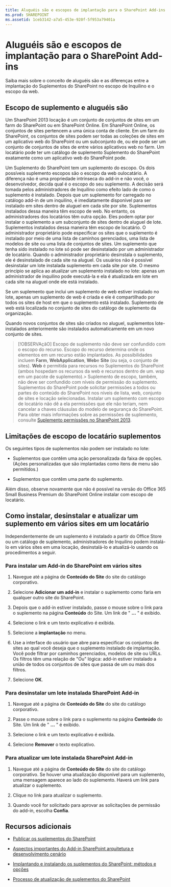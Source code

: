 ```yaml
---
title: Aluguéis são e escopos de implantação para o SharePoint Add-ins
ms.prod: SHAREPOINT
ms.assetid: 1ceb3142-a7a5-453e-920f-5f953a79401a
---
```



# Aluguéis são e escopos de implantação para o SharePoint Add-ins
Saiba mais sobre o conceito de aluguéis são e as diferenças entre a implantação do Suplementos do SharePoint no escopo de Inquilino e o escopo da web.
## Escopo de suplemento e aluguéis são
<a name="AppScope"> </a>

Um SharePoint 2013 locação é um conjunto de conjuntos de sites em um farm do SharePoint ou em SharePoint Online. Em SharePoint Online, os conjuntos de sites pertencem a uma única conta de cliente. Em um farm do SharePoint, os conjuntos de sites podem ser todas as coleções de sites em um aplicativo web do SharePoint ou um subconjunto de, ou ele pode ser um conjunto de conjuntos de sites de entre vários aplicativos web no farm. Um locatário pode ter um catálogo de suplemento Suplemento do SharePoint exatamente como um aplicativo web do SharePoint pode.
  
    
    
Um Suplemento do SharePoint tem um suplemento do escopo. Os dois possíveis suplemento escopos são o escopo da web oulocatário. A diferença não é uma propriedade intrínseca do add-in e não você, o desenvolvedor, decida qual é o escopo do seu suplemento. A decisão será tomada pelos administradores de Inquilino como efeito lado de como o suplemento é instalado. Depois que um suplemento for carregado no catálogo add-in de um inquilino, é imediatamente disponível para ser instalado em sites dentro de aluguel em cada site por site. Suplementos instalados dessa maneira têm escopo de web. No entanto, os administradores dos locatários têm outra opção. Eles podem optar por instalar o suplemento a um subconjunto de sites dentro de aluguel de lote. Suplementos instalados dessa maneira têm escopo de locatário. O administrador proprietário pode especificar os sites que o suplemento é instalado por meio de uma lista de caminhos gerenciados, uma lista de modelos de site ou uma lista de conjuntos de sites. Um suplemento que tenha sido instalado no lote só pode ser desinstalado por um administrador de locatário. Quando o administrador proprietário desinstala o suplemento, ele é desinstalado de cada site na aluguel. Os usuários não é possível desinstalar um lote instalada suplemento em cada site por site. O mesmo princípio se aplica ao atualizar um suplemento instalado no lote: apenas um administrador de inquilino pode executá-la e ela é atualizada em lote em cada site na aluguel onde ele está instalado.
  
    
    
Se um suplemento que inclui um suplemento de web estiver instalado no lote, apenas um suplemento de web é criada e ele é compartilhado por todos os sites de host em que o suplemento está instalado. Suplemento de web está localizada no conjunto de sites do catálogo de suplemento da organização.
  
    
    
Quando novos conjuntos de sites são criados no aluguel, suplementos lote-instalados anteriormente são instalados automaticamente em um novo conjunto de sites.
  
    
    

> [!OBSERVAçãO]
> Escopo de suplemento não deve ser confundido com o escopo do recurso. Escopo do recurso determina onde os elementos em um recurso estão implantados. As possibilidades incluem **Farm**, **WebApplication**, **Web**e **Site** (ou seja, o conjunto de sites). **Web** é permitida para recursos no Suplementos do SharePoint (ambos hospedam os recursos da web e recursos dentro de um. wsp em um pacote de suplemento).> Suplemento de escopo, também, não deve ser confundido com níveis de permissão do suplemento. Suplementos do SharePoint pode solicitar permissões a todos ou partes do conteúdo do SharePoint nos níveis de lista, web, conjunto de sites e locação selecionadas. Instalar um suplemento com escopo de locatário não dê a ela permissões que ele não teriam, nem cancelar a chaves cláusulas do modelo de segurança do SharePoint. Para obter mais informações sobre as permissões de suplemento, consulte  [Suplemento permissões no SharePoint 2013](add-in-permissions-in-sharepoint-2013.md).
  
    
    


## Limitações de escopo de locatário suplementos
<a name="Tenant"> </a>

Os seguintes tipos de suplementos não podem ser instalado no lote:
  
    
    

- Suplementos que contêm uma ação personalizada da faixa de opções. (Ações personalizadas que são implantadas como itens de menu são permitidos.)
    
  
- Suplementos que contêm uma parte do suplemento.
    
  
Além disso, observe novamente que não é possível na versão do Office 365 Small Business Premium do SharePoint Online instalar com escopo de locatário.
  
    
    

## Como instalar, desinstalar e atualizar um suplemento em vários sites em um locatário
<a name="Web"> </a>

Independentemente de um suplemento é instalado a partir do Office Store ou um catálogo de suplemento, administradores de Inquilino podem instalá-lo em vários sites em uma locação, desinstalá-lo e atualizá-lo usando os procedimentos a seguir.
  
    
    

### Para instalar um Add-in do SharePoint em vários sites


1. Navegue até a página de **Conteúdo do Site** do site do catálogo corporativo.
    
  
2. Selecione **Adicionar um add-in** e instalar o suplemento como faria em qualquer outro site do SharePoint.
    
  
3. Depois que o add-in estiver instalado, passe o mouse sobre o link para o suplemento na página **Conteúdo** do Site. Um link de " **…** " é exibido.
    
  
4. Selecione o link e um texto explicativo é exibida.
    
  
5. Selecione a **implantação** no menu.
    
  
6. Use a interface do usuário que abre para especificar os conjuntos de sites ao qual você deseja que o suplemento instalado de implantação. Você pode filtrar por caminhos gerenciados, modelos de site ou URLs. Os filtros têm uma relação de "Ou" lógica: add-in estiver instalado a união de todos os conjuntos de sites que passa de um ou mais dos filtros.
    
  
7. Selecione **OK**.
    
  

### Para desinstalar um lote instalada SharePoint Add-in


1. Navegue até a página de **Conteúdo do Site** do site do catálogo corporativo.
    
  
2. Passe o mouse sobre o link para o suplemento na página **Conteúdo** do Site. Um link de " **…** " é exibido.
    
  
3. Selecione o link e um texto explicativo é exibida.
    
  
4. Selecione **Remover** o texto explicativo.
    
  

### Para atualizar um lote instalada SharePoint Add-in


1. Navegue até a página de **Conteúdo do Site** do site do catálogo corporativo. Se houver uma atualização disponível para um suplemento, uma mensagem aparece ao lado do suplemento. Haverá um link para atualizar o suplemento.
    
  
2. Clique no link para atualizar o suplemento.
    
  
3. Quando você for solicitado para aprovar as solicitações de permissão do add-in, escolha **Confia**.
    
  

## Recursos adicionais
<a name="SP15tenancies_addlresources"> </a>


-  [Publicar os suplementos do SharePoint](publish-sharepoint-add-ins.md)
    
  
-  [Aspectos importantes do Add-in SharePoint arquitetura e desenvolvimento cenário](important-aspects-of-the-sharepoint-add-in-architecture-and-development-landscap.md)
    
  
-  [Implantando e instalando os suplementos do SharePoint: métodos e opções](deploying-and-installing-sharepoint-add-ins-methods-and-options.md)
    
  
-  [Processo de atualização de suplementos do SharePoint](sharepoint-add-ins-update-process.md)
    
  

